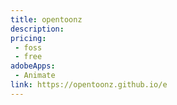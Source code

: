 ```yaml
---
title: opentoonz
description: 
pricing:
 - foss  
 - free
adobeApps:
 - Animate
link: https://opentoonz.github.io/e
---
```

